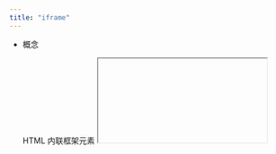 ```yaml
---
title: "iframe"
---
```


- 概念

  HTML 内联框架元素 <iframe> 代表一个嵌套的浏览上下文，有效地将另一个 HTML 页面嵌入当前页面。在 HTML4.01 中，一个文档可能包含一个 head 和一个 body，或者一个 head 和一个 frameset，但不会同时包含 body 和 frameset。然而，<iframe> 可以在一个正常的文档 body 中使用。每一个浏览上下文有它自己的会话历史和活动文档。那些包含内嵌内容的浏览上下文叫做父级浏览上下文。顶层（top-level）浏览上下文（也就是没有父级）一般就是浏览器窗口。

- 属性

  longdesc \| name \| sandbox \| src

- 访问 iframe

  window.frames  
  window.frames[0].contentWindow  
  window.frames[0].contentDocument  

- 脚本

  脚本试图访问的框架内容必须遵守同源策略。

笔者注：

- 可同时存在的元素：

  head + frameset  
  head + body  
  head + body + iframe  

- 不可同时存在的元素：

  head + frameset + body

参考：

> [HTML 内联框架元素 iframe](https://developer.mozilla.org/zh-CN/docs/Web/HTML/Element/iframe "HTML内联框架元素 iframe")
